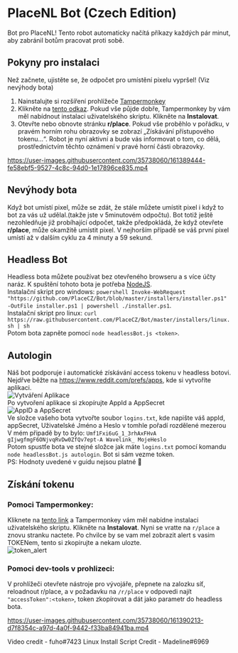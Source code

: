 # PlaceNL Bot (Czech Edition)

Bot pro PlaceNL! Tento robot automaticky načítá příkazy každých pár minut, aby zabránil botům pracovat proti sobě.


## Pokyny pro instalaci

Než začnete, ujistěte se, že odpočet pro umístění pixelu vypršel! (Viz nevýhody bota)

1. Nainstalujte si rozšíření prohlížeče [Tampermonkey](https://www.tampermonkey.net/)
2. Klikněte na [tento odkaz](./tampermonkey/placenlbot.user.js?raw=1). Pokud vše půjde dobře, Tampermonkey by vám měl nabídnout instalaci uživatelského skriptu. Klikněte na **Instalovat**.
3. Otevřte nebo obnovte stránku **r/place**. Pokud vše proběhlo v pořádku, v pravém horním rohu obrazovky se zobrazí „Získávání přístupového tokenu...“. Robot je nyní aktivní a bude vás informovat o tom, co dělá, prostřednictvím těchto oznámení v pravé horní části obrazovky.



https://user-images.githubusercontent.com/35738060/161389444-fe58ebf5-9527-4c8c-94d0-1e17896ce835.mp4



## Nevýhody bota


Když bot umístí pixel, může se zdát, že stále můžete umístit pixel i když to bot za vás už udělal.(takže jste v 5minutovém odpočtu).
Bot totiž ještě nezohledňuje již probíhající odpočet, takže předpokládá, že když otevřete **r/place**, může okamžitě umístit pixel. V nejhorším případě se váš první pixel umístí až v dalším cyklu za 4 minuty a 59 sekund.

## Headless Bot

Headless bota můžete používat bez otevřeného browseru a s více účty naráz. K spuštění tohoto bota je potřeba [NodeJS](https://nodejs.org/en/).  
Instalační skript pro windows: ```powershell Invoke-WebRequest "https://github.com/PlaceCZ/Bot/blob/master/installers/installer.ps1" -OutFile installer.ps1 | powershell ./installer.ps1```.  
Instalační skript pro linux: ```curl https://raw.githubusercontent.com/PlaceCZ/Bot/master/installers/linux.sh | sh```  
Potom bota zapněte pomocí `node headlessBot.js <token>`.

## Autologin

Náš bot podporuje i automatické získávání access tokenu v headless botovi. Nejdřve běžte na https://www.reddit.com/prefs/apps, kde si vytvoříte aplikaci.  
![Vytváření Aplikace](https://user-images.githubusercontent.com/35738060/161429743-20f9a57c-c25d-4e1e-b4ab-85b28d3d10ce.png)  
Po vytvoření aplikace si zkopírujte AppId a AppSecret  
![AppID a AppSecret](https://user-images.githubusercontent.com/35738060/161429891-6ca287f5-f6d2-47a8-a60b-bfb82fa221fc.png)  
Ve složce vašeho bota vytvořte soubor `logins.txt`, kde napište váš appId, appSecret, Uživatelské Jméno a Heslo v tomhle pořadí rozdělené mezerou  
V mém připadě by to bylo: `Umf1Fxi6uG_1_3rhAxFHvA gIjwgfmgF6ONjvqRvDw0ZfQv7ept-A Wavelink_ MojeHeslo`  
Potom spustťe bota ve stejné složce jak máte `logins.txt` pomocí komandu `node headlessBot.js autologin`. Bot si sám vezme token.  
PS: Hodnoty uvedené v guidu nejsou platné 🙂 

## Získání tokenu

### Pomoci Tampermonkey:  
Kliknete na [tento link](./tampermonkey/print_token.user.js?raw=1) a Tampermonkey vám měl nabídne instalaci uživatelského skriptu. Klikněte na **Instalovat**. Nyni se vratte na `r/place` a znovu stranku nactete. Po chvilce by se vam mel zobrazit alert s vasim TOKENem, tento si zkopirujte a nekam ulozte.  
![token_alert](https://user-images.githubusercontent.com/539452/161394556-09c14efe-9f1d-4511-92bc-682100f34043.jpg)

### Pomoci dev-tools v prohlizeci:  
V prohlížeči otevřete nástroje pro vývojáře, přepnete na zalozku síť,  reloadnout r/place, a v požadavku na `/r/place` v odpovedi najít `"accessToken":<token>`, token zkopírovat a dát jako parametr do headless bota.
  
https://user-images.githubusercontent.com/35738060/161390213-d7f8354c-a97d-4a0f-9442-f33ba84941ba.mp4

Video credit - fuho#7423
Linux Install Script Credit - Madeline#6969
